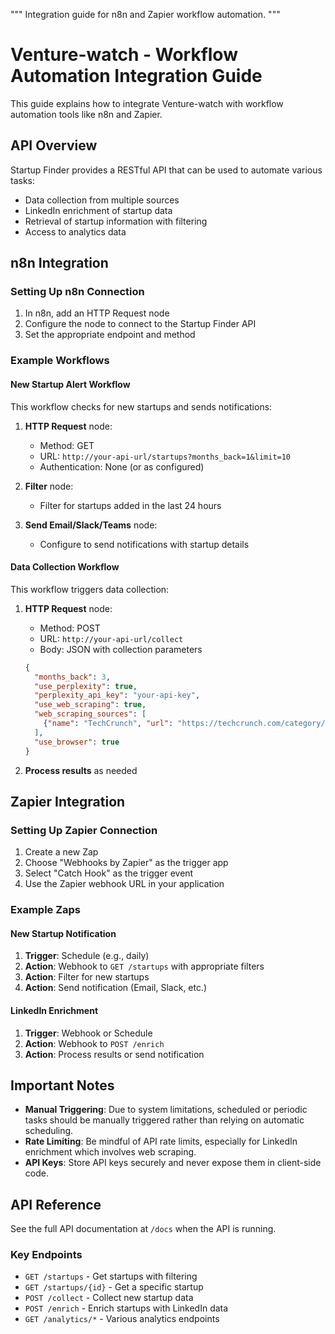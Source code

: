 """
Integration guide for n8n and Zapier workflow automation.
"""

# Venture-watch - Workflow Automation Integration Guide

This guide explains how to integrate Venture-watch with workflow automation tools like n8n and Zapier.

## API Overview

Startup Finder provides a RESTful API that can be used to automate various tasks:

- Data collection from multiple sources
- LinkedIn enrichment of startup data
- Retrieval of startup information with filtering
- Access to analytics data

## n8n Integration

### Setting Up n8n Connection

1. In n8n, add an HTTP Request node
2. Configure the node to connect to the Startup Finder API
3. Set the appropriate endpoint and method

### Example Workflows

#### New Startup Alert Workflow

This workflow checks for new startups and sends notifications:

1. **HTTP Request** node:
   - Method: GET
   - URL: `http://your-api-url/startups?months_back=1&limit=10`
   - Authentication: None (or as configured)

2. **Filter** node:
   - Filter for startups added in the last 24 hours

3. **Send Email/Slack/Teams** node:
   - Configure to send notifications with startup details

#### Data Collection Workflow

This workflow triggers data collection:

1. **HTTP Request** node:
   - Method: POST
   - URL: `http://your-api-url/collect`
   - Body: JSON with collection parameters
   ```json
   {
     "months_back": 3,
     "use_perplexity": true,
     "perplexity_api_key": "your-api-key",
     "use_web_scraping": true,
     "web_scraping_sources": [
       {"name": "TechCrunch", "url": "https://techcrunch.com/category/venture/"}
     ],
     "use_browser": true
   }
   ```

2. **Process results** as needed

## Zapier Integration

### Setting Up Zapier Connection

1. Create a new Zap
2. Choose "Webhooks by Zapier" as the trigger app
3. Select "Catch Hook" as the trigger event
4. Use the Zapier webhook URL in your application

### Example Zaps

#### New Startup Notification

1. **Trigger**: Schedule (e.g., daily)
2. **Action**: Webhook to `GET /startups` with appropriate filters
3. **Action**: Filter for new startups
4. **Action**: Send notification (Email, Slack, etc.)

#### LinkedIn Enrichment

1. **Trigger**: Webhook or Schedule
2. **Action**: Webhook to `POST /enrich`
3. **Action**: Process results or send notification

## Important Notes

- **Manual Triggering**: Due to system limitations, scheduled or periodic tasks should be manually triggered rather than relying on automatic scheduling.
- **Rate Limiting**: Be mindful of API rate limits, especially for LinkedIn enrichment which involves web scraping.
- **API Keys**: Store API keys securely and never expose them in client-side code.

## API Reference

See the full API documentation at `/docs` when the API is running.

### Key Endpoints

- `GET /startups` - Get startups with filtering
- `GET /startups/{id}` - Get a specific startup
- `POST /collect` - Collect new startup data
- `POST /enrich` - Enrich startups with LinkedIn data
- `GET /analytics/*` - Various analytics endpoints
